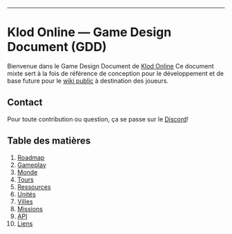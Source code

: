 ______
# Klod Online — Game Design Document (GDD)

Bienvenue dans le Game Design Document de [Klod Online](https://www.klod-online.com)
Ce document mixte sert à la fois de référence de conception pour le développement et de base future pour le [wiki public](Wiki_mainpage.md) à destination des joueurs.
## Contact
Pour toute contribution ou question, ça se passe sur le [Discord](https://discord.gg/UaQ74pgDQu)!
## Table des matières
1. [Roadmap](Roadmap.md)
2. [Gameplay](Gameplay.md)
3. [Monde](Monde.md)
4. [Tours](Tours.md)
5. [Ressources](Ressources.md)
6. [Unités](Unités.md)
7. [Villes](Villes.md)
8. [Missions](Missions.md)
9. [API](API.md)
10. [Liens](Liens.md)
